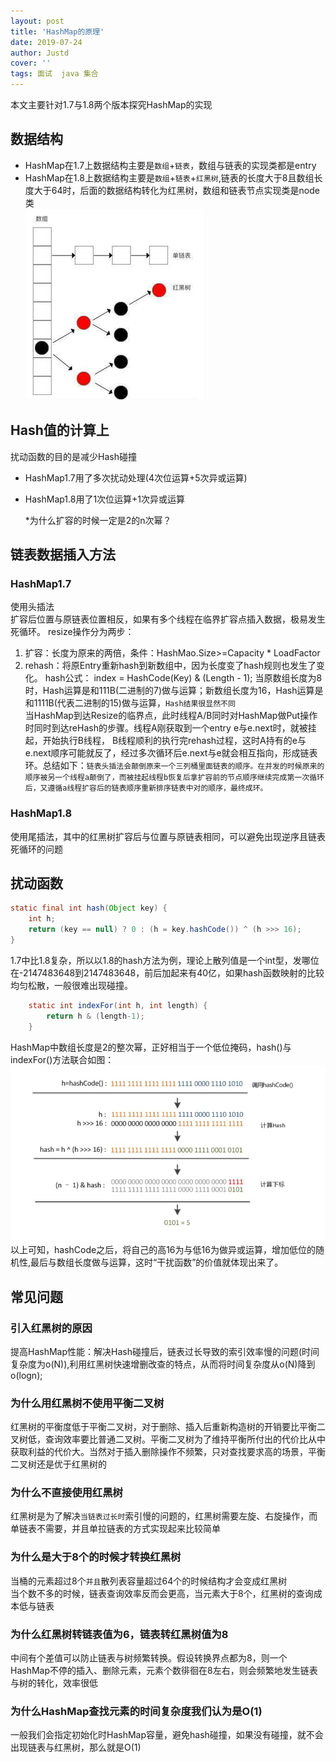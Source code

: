 ```yaml
---
layout: post
title: 'HashMap的原理'
date: 2019-07-24
author: Justd
cover: ''
tags: 面试  java 集合 
---
```

本文主要针对1.7与1.8两个版本探究HashMap的实现  


## 数据结构   
- HashMap在1.7上数据结构主要是`数组`+`链表`，数组与链表的实现类都是entry
- HashMap在1.8上数据结构主要是`数组`+`链表`+`红黑树`,链表的长度大于8且数组长度大于64时，后面的数据结构转化为红黑树，数组和链表节点实现类是node类  
![](../assets/img/2019-07/hashmap.png)

## Hash值的计算上  
扰动函数的目的是减少Hash碰撞  
- HashMap1.7用了多次扰动处理(4次位运算+5次异或运算)  
- HashMap1.8用了1次位运算+1次异或运算  
  
  *为什么扩容的时候一定是2的n次幂？   

## 链表数据插入方法  
### HashMap1.7  
使用头插法  
扩容后位置与原链表位置相反，如果有多个线程在临界扩容点插入数据，极易发生死循环。 resize操作分为两步：
1. 扩容：长度为原来的两倍，条件：HashMao.Size>=Capacity * LoadFactor
2. rehash：将原Entry重新hash到新数组中，因为长度变了hash规则也发生了变化。
hash公式： index = HashCode(Key) & (Length - 1);
当原数组长度为8时，Hash运算是和111B(二进制的7)做与运算；新数组长度为16，Hash运算是和1111B(代表二进制的15)做与运算，`Hash结果很显然不同`  
当HashMap到达Resize的临界点，此时线程A/B同时对HashMap做Put操作时同时到达reHash的步骤。线程A刚获取到一个entry e与e.next时，就被挂起，开始执行B线程， B线程顺利的执行完rehash过程，这时A持有的e与e.next顺序可能就反了，经过多次循环后e.next与e就会相互指向，形成链表环。总结如下：`链表头插法会颠倒原来一个三列桶里面链表的顺序。在并发的时候原来的顺序被另一个线程a颠倒了，而被挂起线程b恢复后拿扩容前的节点顺序继续完成第一次循环后，又遵循a线程扩容后的链表顺序重新排序链表中对的顺序，最终成环。`

### HashMap1.8  
使用尾插法，其中的红黑树扩容后与位置与原链表相同，可以避免出现逆序且链表死循环的问题  

## 扰动函数  
```java
static final int hash(Object key) {
    int h;
    return (key == null) ? 0 : (h = key.hashCode()) ^ (h >>> 16);
}
```
1.7中比1.8复杂，所以以1.8的hash方法为例，理论上散列值是一个int型，发哪位在-2147483648到2147483648，前后加起来有40亿，如果hash函数映射的比较均匀松散，一般很难出现碰撞。
```java
    static int indexFor(int h, int length) {
        return h & (length-1);
    }
```
HashMap中数组长度是2的整次幂，正好相当于一个低位掩码，hash()与indexFor()方法联合如图：
![](../assets/img/2019-07/hash.png)
以上可知，hashCode之后，将自己的高16为与低16为做异或运算，增加低位的随机性,最后与数组长度做与运算，这时“干扰函数”的价值就体现出来了。

## 常见问题  

### 引入红黑树的原因   
提高HashMap性能：解决Hash碰撞后，链表过长导致的索引效率慢的问题(时间复杂度为o(N)),利用红黑树快速增删改查的特点，从而将时间复杂度从o(N)降到o(logn);   


### 为什么用红黑树不使用平衡二叉树   
红黑树的平衡度低于平衡二叉树，对于删除、插入后重新构造树的开销要比平衡二叉树低，查询效率要比普通二叉树。平衡二叉树为了维持平衡所付出的代价比从中获取利益的代价大。当然对于插入删除操作不频繁，只对查找要求高的场景，平衡二叉树还是优于红黑树的   


### 为什么不直接使用红黑树  
红黑树是为了解决`当链表过长时`索引慢的问题的，红黑树需要左旋、右旋操作，而单链表不需要，并且单拉链表的方式实现起来比较简单   


### 为什么是大于8个的时候才转换红黑树  
当桶的元素超过8个`并且`散列表容量超过64个的时候结构才会变成红黑树  
当个数不多的时候，链表查询效率反而会更高，当元素大于8个，红黑树的查询成本低与链表 


### 为什么红黑树转链表值为6，链表转红黑树值为8  
中间有个差值可以防止链表与树频繁转换。假设转换界点都为8，则一个HashMap不停的插入、删除元素，元素个数徘徊在8左右，则会频繁地发生链表与树的转化，效率很低    


### 为什么HashMap查找元素的时间复杂度我们认为是O(1)  
一般我们会指定初始化时HashMap容量，避免hash碰撞，如果没有碰撞，就不会出现链表与红黑树，那么就是O(1)  

